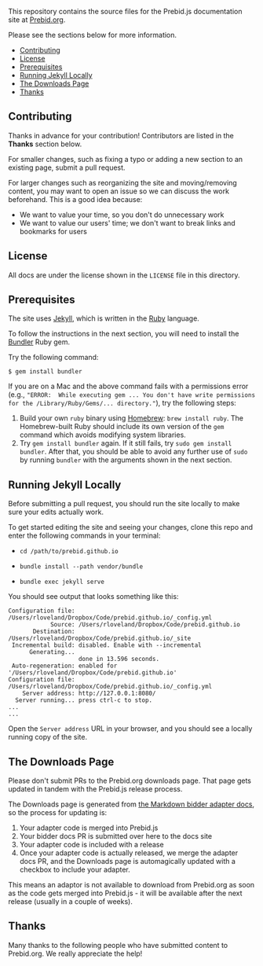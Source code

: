 This repository contains the source files for the Prebid.js documentation site at [Prebid.org](http://prebid.org).

Please see the sections below for more information.

+ [Contributing](#contributing)
+ [License](#license)
+ [Prerequisites](#prerequisites)
+ [Running Jekyll Locally](#running-jekyll-locally)
+ [The Downloads Page](#the-downloads-page)
+ [Thanks](#thanks)

<a name="contributing" />

## Contributing

Thanks in advance for your contribution!  Contributors are listed in the **Thanks** section below.

For smaller changes, such as fixing a typo or adding a new section to an existing page, submit a pull request.

For larger changes such as reorganizing the site and moving/removing content, you may want to open an issue so we can discuss the work beforehand.  This is a good idea because:

+ We want to value your time, so you don't do unnecessary work
+ We want to value our users' time; we don't want to break links and bookmarks for users

<a name="license" />

## License

All docs are under the license shown in the `LICENSE` file in this directory.

<a name="prerequisites" />

## Prerequisites

The site uses [Jekyll](http://jekyllrb.com/), which is written in the [Ruby](http://www.ruby-lang.org/en/) language.

To follow the instructions in the next section, you will need to install the [Bundler](http://bundler.io/) Ruby gem.

Try the following command:

```
$ gem install bundler
```

If you are on a Mac and the above command fails with a permissions error (e.g., `"ERROR:  While executing gem ... You don't have write permissions for the /Library/Ruby/Gems/... directory."`), try the following steps:

1. Build your own `ruby` binary using [Homebrew](https://brew.sh/): `brew install ruby`.  The Homebrew-built Ruby should include its own version of the `gem` command which avoids modifying system libraries.
2. Try `gem install bundler` again.  If it still fails, try `sudo gem install bundler`.  After that, you should be able to avoid any further use of `sudo` by running `bundler` with the arguments shown in the next section.

<a name="running-jekyll-locally" />

## Running Jekyll Locally

Before submitting a pull request, you should run the site locally to make sure your edits actually work.

To get started editing the site and seeing your changes, clone this repo and enter the following commands in your terminal:

- `cd /path/to/prebid.github.io`

- `bundle install --path vendor/bundle`

- `bundle exec jekyll serve`

You should see output that looks something like this:

```
Configuration file: /Users/rloveland/Dropbox/Code/prebid.github.io/_config.yml  
            Source: /Users/rloveland/Dropbox/Code/prebid.github.io  
       Destination: /Users/rloveland/Dropbox/Code/prebid.github.io/_site  
 Incremental build: disabled. Enable with --incremental  
      Generating...   
                    done in 13.596 seconds.  
 Auto-regeneration: enabled for '/Users/rloveland/Dropbox/Code/prebid.github.io'  
Configuration file: /Users/rloveland/Dropbox/Code/prebid.github.io/_config.yml  
    Server address: http://127.0.0.1:8080/  
  Server running... press ctrl-c to stop.  
...  
...  
```

Open the `Server address` URL in your browser, and you should see a locally running copy of the site.

## The Downloads Page

Please don't submit PRs to the Prebid.org downloads page. That page gets updated in tandem with the Prebid.js release process.

The Downloads page is generated from [the Markdown bidder adapter docs](https://github.com/prebid/prebid.github.io/tree/master/dev-docs/bidders), so the process for updating is:

1. Your adapter code is merged into Prebid.js
2. Your bidder docs PR is submitted over here to the docs site
3. Your adapter code is included with a release
4. Once your adapter code is actually released, we merge the adapter docs PR, and the Downloads page is automagically updated with a checkbox to include your adapter.

This means an adaptor is not available to download from Prebid.org as soon as the code gets merged into Prebid.js - it will be available after the next release (usually in a couple of weeks).

<a name="thanks" />

## Thanks

Many thanks to the following people who have submitted content to Prebid.org.  We really appreciate the help!

